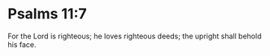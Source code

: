 # Psalms 11:7

For the Lord is righteous; he loves righteous deeds; the upright shall behold his face.
